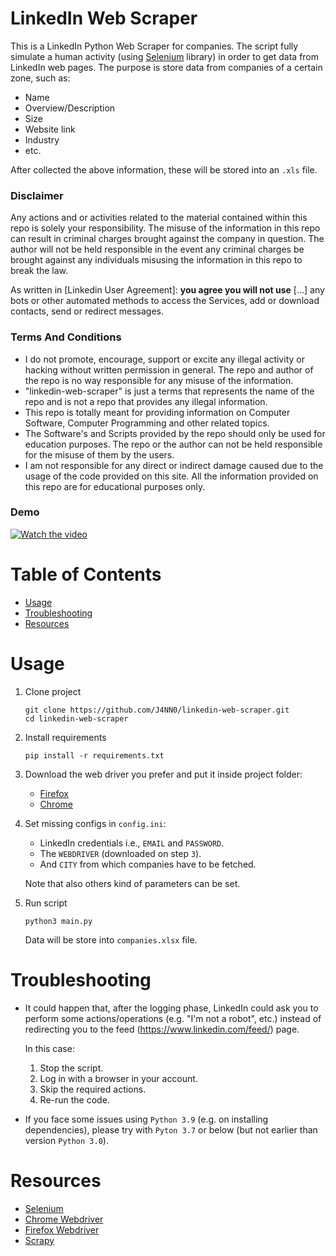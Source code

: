 # LinkedIn Web Scraper

This is a LinkedIn Python Web Scraper for companies. The script fully simulate a human activity (using [Selenium](https://selenium-python.readthedocs.io) library) in order to get data from LinkedIn web pages. The purpose is store data from companies of a certain zone, such as:

- Name 
- Overview/Description
- Size
- Website link
- Industry
- etc.

After collected the above information, these will be stored into an `.xls` file.

### Disclaimer

Any actions and or activities related to the material contained within this repo is solely your responsibility. The misuse of the information in this repo can result in criminal charges brought against the company in question. The author will not be held responsible in the event any criminal charges be brought against any individuals misusing the information in this repo to break the law.

As written in [Linkedin User Agreement]: **you agree you will not use** [...] any bots or other automated methods to access the Services, add or download contacts, send or redirect messages.
   
### Terms And Conditions

- I do not promote, encourage, support or excite any illegal activity or hacking without written permission in general. The repo and author of the repo is no way responsible for any misuse of the information.
- "linkedin-web-scraper" is just a terms that represents the name of the repo and is not a repo that provides any illegal information.
- This repo is totally meant for providing information on Computer Software, Computer Programming and other related topics.
- The Software's and Scripts provided by the repo should only be used for education purposes. The repo or the author can not be held responsible for the misuse of them by the users.
- I am not responsible for any direct or indirect damage caused due to the usage of the code provided on this site. All the information provided on this repo are for educational purposes only.

### Demo

[![Watch the video](https://img.youtube.com/vi/TKkJEo-4NTg/maxresdefault.jpg)](https://youtu.be/TKkJEo-4NTg)

# Table of Contents

- [Usage](#usage)
- [Troubleshooting](#troubleshooting)
- [Resources](#resources)

# Usage

1. Clone project

       git clone https://github.com/J4NN0/linkedin-web-scraper.git
       cd linkedin-web-scraper
    
2. Install requirements

       pip install -r requirements.txt
    
3. Download the web driver you prefer and put it inside project folder:
    
    - [Firefox](https://github.com/mozilla/geckodriver/releases)
    - [Chrome](https://chromedriver.chromium.org/downloads)

4. Set missing configs in `config.ini`:

   - LinkedIn credentials i.e., `EMAIL` and `PASSWORD`.
   - The `WEBDRIVER` (downloaded on step `3`).
   - And `CITY` from which companies have to be fetched.
   
   Note that also others kind of parameters can be set.

5. Run script

       python3 main.py

   Data will be store into `companies.xlsx` file.

# Troubleshooting

- It could happen that, after the logging phase, LinkedIn could ask you to perform some actions/operations (e.g. "I'm not a robot", etc.) instead of redirecting you to the feed (https://www.linkedin.com/feed/) page. 

    In this case:
    
    1. Stop the script.
    2. Log in with a browser in your account.
    3. Skip the required actions.
    4. Re-run the code.

- If you face some issues using `Python 3.9` (e.g. on installing dependencies), please try with `Pyton 3.7` or below (but not earlier than version `Python 3.0`).

# Resources

- [Selenium](https://selenium-python.readthedocs.io/installation.html)
- [Chrome Webdriver](https://chromedriver.chromium.org/downloads)
- [Firefox Webdriver](https://github.com/mozilla/geckodriver/releases)
- [Scrapy](https://docs.scrapy.org/en/latest/intro/tutorial.html)
